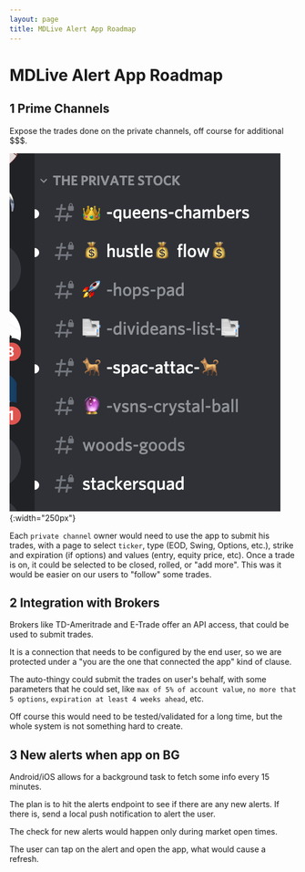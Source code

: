 ```yaml
---
layout: page
title: MDLive Alert App Roadmap
---
```


# MDLive Alert App Roadmap

## 1 Prime Channels

Expose the trades done on the private channels, off course for additional \$\$\$.

![](2020-08-17-12-49-34.png){:width="250px"}

Each `private channel` owner would need to use the app to submit his trades, with a page to select `ticker`, type (EOD, Swing, Options, etc.), strike and expiration (if options) and values (entry, equity price, etc).
Once a trade is on, it could be selected to be closed, rolled, or "add more".
This was it would be easier on our users to "follow" some trades.

## 2 Integration with Brokers

Brokers like TD-Ameritrade and E-Trade offer an API access, that could be used to submit trades.

It is a connection that needs to be configured by the end user, so we are protected under a "you are the one that connected the app" kind of clause.

The auto-thingy could submit the trades on user's behalf, with some parameters that he could set, like `max of 5% of account value`, `no more that 5 options`, `expiration at least 4 weeks ahead`, etc.

Off course this would need to be tested/validated for a long time, but the whole system is not something hard to create.

## 3 New alerts when app on BG

Android/iOS allows for a background task to fetch some info every 15 minutes.

The plan is to hit the alerts endpoint to see if there are any new alerts. If there is, send a local push notification to alert the user.

The check for new alerts would happen only during market open times.

The user can tap on the alert and open the app, what would cause a refresh.
